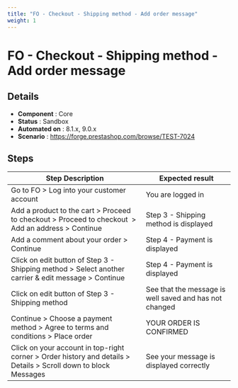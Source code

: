 ```yaml
---
title: "FO - Checkout - Shipping method - Add order message"
weight: 1
---
```


# FO - Checkout - Shipping method - Add order message
## Details
* **Component** : Core
* **Status** : Sandbox
* **Automated on** : 8.1.x, 9.0.x
* **Scenario** : https://forge.prestashop.com/browse/TEST-7024

## Steps
| Step Description | Expected result |
| ----- | ----- |
| Go to FO > Log into your customer account | You are logged in |
| Add a product to the cart > Proceed to checkout > Proceed to checkout  > Add an address > Continue | Step 3 - Shipping method is displayed |
| Add a comment about your order > Continue | Step 4 - Payment is displayed |
| Click on edit button of Step 3 - Shipping method > Select another carrier & edit message > Continue | Step 4 - Payment is displayed |
| Click on edit button of Step 3 - Shipping method | See that the message is well saved and has not changed |
| Continue > Choose a payment method > Agree to terms and conditions > Place order | YOUR ORDER IS CONFIRMED |
| Click on your account in top-right corner > Order history and details > Details > Scroll down to block Messages | See your message is displayed correctly |
